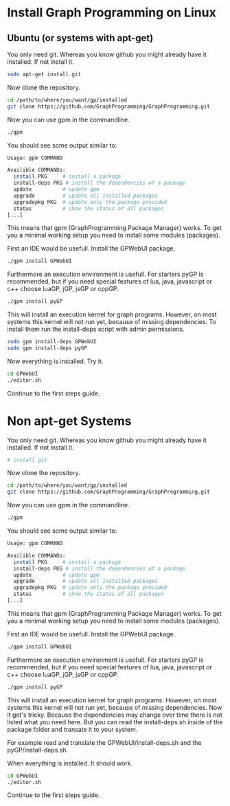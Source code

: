 # Install Graph Programming on Linux

## Ubuntu (or systems with apt-get)

You only need git. Whereas you know github you might already have it installed. If not install it.
```bash
sudo apt-get install git
```

Now clone the repository.
```bash
cd /path/to/where/you/want/gp/installed
git clone https://github.com/GraphProgramming/GraphProgramming.git
```

Now you can use gpm in the commandline.
```bash
./gpm
```

You should see some output similar to:
```bash
Usage: gpm COMMAND

Availible COMMANDs:
  install PKG     # install a package
  install-deps PKG # install the dependencies of a package
  update          # update gpm
  upgrade         # update all installed packages
  upgradepkg PKG  # update only the package provided
  status          # show the status of all packages
[...]
```

This means that gpm (GraphProgramming Package Manager) works. To get you a minimal working setup you need to install some modules (packages).

First an IDE would be usefull. Install the GPWebUI package.
```bash
./gpm install GPWebUI
```

Furthermore an execution environment is usefull. For starters pyGP is recommended, but if you need special features of lua, java, javascript or c++ choose luaGP, jGP, jsGP or cppGP.
```bash
./gpm install pyGP
```

This will install an execution kernel for graph programs. However, on most systems this kernel will not run yet, because of missing dependencies. To install them run the install-deps script with admin permissions.
```bash
sudo gpm install-deps GPWebUI
sudo gpm install-deps pyGP
```

Now everything is installed. Try it.
```bash
cd GPWebUI
./editor.sh
```

Continue to the first steps guide.

# Non apt-get Systems
You only need git. Whereas you know github you might already have it installed. If not install it.
```bash
# install git
```

Now clone the repository.
```bash
cd /path/to/where/you/want/gp/installed
git clone https://github.com/GraphProgramming/GraphProgramming.git
```

Now you can use gpm in the commandline.
```bash
./gpm
```

You should see some output similar to:
```bash
Usage: gpm COMMAND

Availible COMMANDs:
  install PKG     # install a package
  install-deps PKG # install the dependencies of a package
  update          # update gpm
  upgrade         # update all installed packages
  upgradepkg PKG  # update only the package provided
  status          # show the status of all packages
[...]
```

This means that gpm (GraphProgramming Package Manager) works. To get you a minimal working setup you need to install some modules (packages).

First an IDE would be usefull. Install the GPWebUI package.
```bash
./gpm install GPWebUI
```

Furthermore an execution environment is usefull. For starters pyGP is recommended, but if you need special features of lua, java, javascript or c++ choose luaGP, jGP, jsGP or cppGP.
```bash
./gpm install pyGP
```

This will install an execution kernel for graph programs.
However, on most systems this kernel will not run yet, because of missing dependencies.
Now it get's tricky. Because the dependencies may change over time there is not listed what you need here.
But you can read the install-deps.sh inside of the package folder and transate it to your system.

For example read and translate the GPWebUI/install-deps.sh and the pyGP/install-deps.sh.

When everything is installed. It should work.
```bash
cd GPWebUI
./editor.sh
```

Continue to the first steps guide.
